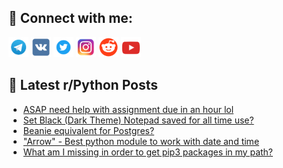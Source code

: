 ## 🔎 Connect with me:
[<img src="https://github.com/bullbesh/bullbesh/blob/main/images/Telegram.png" width="32" height="32" />](https://t.me/bullbesh)
[<img src="https://github.com/bullbesh/bullbesh/blob/main/images/VK.png" width="32" height="32" />](https://vk.com/bullbesh)
[<img src="https://github.com/bullbesh/bullbesh/blob/main/images/Twitter.png" width="32" height="32" />](https://twitter.com/bullbesh1)
[<img src="https://github.com/bullbesh/bullbesh/blob/main/images/Instagram.png" width="32" height="32" />](https://www.instagram.com/bullbesh)
[<img src="https://github.com/bullbesh/bullbesh/blob/main/images/Reddit.png" width="32" height="32" />](https://www.reddit.com/user/bullbesh)
[<img src="https://github.com/bullbesh/bullbesh/blob/main/images/YouTube.png" width="32" height="32" />](https://www.youtube.com/channel/UCtfjRs6uzgq5mfm8S06WTcg)

## 📕 Latest r/Python Posts
<!-- BLOG-POST-LIST:START -->
- [ASAP need help with assignment due in an hour lol](https://www.reddit.com/r/Python/comments/xtx2jg/asap_need_help_with_assignment_due_in_an_hour_lol/)
- [Set Black &lpar;Dark Theme&rpar; Notepad saved for all time use?](https://www.reddit.com/r/Python/comments/xtwmno/set_black_dark_theme_notepad_saved_for_all_time/)
- [Beanie equivalent for Postgres?](https://www.reddit.com/r/Python/comments/xtwb39/beanie_equivalent_for_postgres/)
- [&quot;Arrow&quot; - Best python module to work with date and time](https://www.reddit.com/r/Python/comments/xtvmk0/arrow_best_python_module_to_work_with_date_and/)
- [What am I missing in order to get pip3 packages in my path?](https://www.reddit.com/r/Python/comments/xtug2l/what_am_i_missing_in_order_to_get_pip3_packages/)
<!-- BLOG-POST-LIST:END -->
